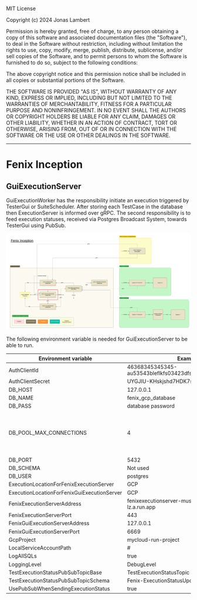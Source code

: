 MIT License

Copyright (c) 2024 Jonas Lambert

Permission is hereby granted, free of charge, to any person obtaining a copy of this software and associated documentation files (the "Software"), to deal in the Software without restriction, including without limitation the rights to use, copy, modify, merge, publish, distribute, sublicense, and/or sell copies of the Software, and to permit persons to whom the Software is furnished to do so, subject to the following conditions:

The above copyright notice and this permission notice shall be included in all copies or substantial portions of the Software.

THE SOFTWARE IS PROVIDED "AS IS", WITHOUT WARRANTY OF ANY KIND, EXPRESS OR IMPLIED, INCLUDING BUT NOT LIMITED TO THE WARRANTIES OF MERCHANTABILITY, FITNESS FOR A PARTICULAR PURPOSE AND NONINFRINGEMENT. IN NO EVENT SHALL THE AUTHORS OR COPYRIGHT HOLDERS BE LIABLE FOR ANY CLAIM, DAMAGES OR OTHER LIABILITY, WHETHER IN AN ACTION OF CONTRACT, TORT OR OTHERWISE, ARISING FROM, OUT OF OR IN CONNECTION WITH THE SOFTWARE OR THE USE OR OTHER DEALINGS IN THE SOFTWARE.

***

# Fenix Inception

## GuiExecutionServer
GuiExecutionWorker has the responsibility initiate an execution triggered by TesterGui or SuiteScheduler. After storing each TestCase in the database then ExecutionServer is informed over gRPC. The second responsibility is to feed execution statuses, received via Postgres Broadcast System, towards TesterGui using PubSub. 

![Fenix Inception - GuiExecutionServer](./Documentation/FenixInception-Overview-NonDetailed-GuiExecutionServer.png "Fenix Inception - GuiExecutionServer")

The following environment variable is needed for GuiExecutionServer to be able to run.

| Environment variable                        | Example value                                                     | comment                                                                        |
|---------------------------------------------|-------------------------------------------------------------------|--------------------------------------------------------------------------------|
| AuthClientId                                | 46368345345345-au53543bleflkfs03423dfs.apps.googleusercontent.com |                                                                                |
| AuthClientSecret                            | UYGJIU-KHskjshd7HDK7sdfsdf                                        |                                                                                |
| DB_HOST                                     | 127.0.0.1                                                         |                                                                                |
| DB_NAME                                     | fenix_gcp_database                                                |                                                                                |
| DB_PASS                                     | database password                                                 |                                                                                |
| DB_POOL_MAX_CONNECTIONS                     | 4                                                                 | The number of connections towards the database that the ExectionServer can use |
| DB_PORT                                     | 5432                                                              |                                                                                |
| DB_SCHEMA                                   | Not used                                                          |                                                                                |
| DB_USER                                     | postgres                                                          |                                                                                |
| ExecutionLocationForFenixExecutionServer    | GCP                                                               |                                                                                |
| ExecutionLocationForFenixGuiExecutionServer | GCP                                                               |                                                                                |
| FenixExecutionServerAddress                 | fenixexecutionserver-must-be-logged-in-ffafweeerg-lz.a.run.app    |                                                                                |
| FenixExecutionServerPort                    | 443                                                               |                                                                                |
| FenixGuiExecutionServerAddress              | 127.0.0.1                                                         |                                                                                |
| FenixGuiExecutionServerPort                 | 6669                                                              |                                                                                |
| GcpProject                                  | mycloud-run-project                                               |                                                                                |
| LocalServiceAccountPath                     | #                                                                 |                                                                                |
| LogAllSQLs                                  | true                                                              |                                                                                |
| LoggingLevel                                | DebugLevel                                                        |                                                                                |
| TestExecutionStatusPubSubTopicBase          | TestExecutionStatusTopic                                          |                                                                                |
| TestExecutionStatusPubSubTopicSchema        | Fenix-ExecutionStatusUpdateMessageSchema                          |                                                                                |
| UsePubSubWhenSendingExecutionStatus         | true                                                              |                                                                                |

